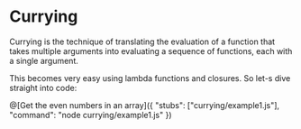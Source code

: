 # Currying
Currying is the technique of translating the evaluation of a function that takes multiple arguments into evaluating a sequence of functions, each with a single argument.

This becomes very easy using lambda functions and closures. So let-s dive straight into code:

@[Get the even numbers in an array]({ "stubs": ["currying/example1.js"], "command": "node currying/example1.js" })
